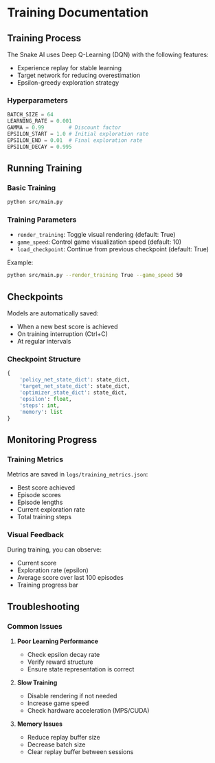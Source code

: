 # Training Documentation

## Training Process

The Snake AI uses Deep Q-Learning (DQN) with the following features:
- Experience replay for stable learning
- Target network for reducing overestimation
- Epsilon-greedy exploration strategy

### Hyperparameters

```python
BATCH_SIZE = 64
LEARNING_RATE = 0.001
GAMMA = 0.99        # Discount factor
EPSILON_START = 1.0 # Initial exploration rate
EPSILON_END = 0.01  # Final exploration rate
EPSILON_DECAY = 0.995
```

## Running Training

### Basic Training

```bash
python src/main.py
```

### Training Parameters

- `render_training`: Toggle visual rendering (default: True)
- `game_speed`: Control game visualization speed (default: 10)
- `load_checkpoint`: Continue from previous checkpoint (default: True)

Example:
```bash
python src/main.py --render_training True --game_speed 50
```

## Checkpoints

Models are automatically saved:
- When a new best score is achieved
- On training interruption (Ctrl+C)
- At regular intervals

### Checkpoint Structure

```python
{
    'policy_net_state_dict': state_dict,
    'target_net_state_dict': state_dict,
    'optimizer_state_dict': state_dict,
    'epsilon': float,
    'steps': int,
    'memory': list
}
```

## Monitoring Progress

### Training Metrics

Metrics are saved in `logs/training_metrics.json`:
- Best score achieved
- Episode scores
- Episode lengths
- Current exploration rate
- Total training steps

### Visual Feedback

During training, you can observe:
- Current score
- Exploration rate (epsilon)
- Average score over last 100 episodes
- Training progress bar

## Troubleshooting

### Common Issues

1. **Poor Learning Performance**
   - Check epsilon decay rate
   - Verify reward structure
   - Ensure state representation is correct

2. **Slow Training**
   - Disable rendering if not needed
   - Increase game speed
   - Check hardware acceleration (MPS/CUDA)

3. **Memory Issues**
   - Reduce replay buffer size
   - Decrease batch size
   - Clear replay buffer between sessions
